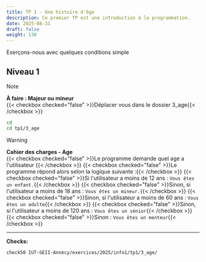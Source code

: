```yaml
---
title: TP 1 - Une histoire d'âge
description: Ce premier TP est une introduction à la programmation.
date: 2025-08-31
draft: false
weight: 130
---
```

Exerçons-nous avec quelques conditions simple

## Niveau 1
> [!note]  
> **À faire : Majeur ou mineur**  
> {{< checkbox checked="false" >}}Déplacer vous dans le dossier 3_age{{< /checkbox >}}
> ```bash
> cd
> cd tp1/3_age
> ```

> [!warning]  
> **Cahier des charges - Age**  
> {{< checkbox checked="false" >}}Le programme demande quel age a l'utilisateur {{< /checkbox >}}
> {{< checkbox checked="false" >}}Le programme répond alors selon la logique suivante :{{< /checkbox >}}
> 	{{< checkbox checked="false" >}}Si l'utilisateur a moins de 12 ans : `Vous êtes un enfant.`{{< /checkbox >}}
> 	{{< checkbox checked="false" >}}Sinon, si l'utilisateur a moins de 18 ans : `Vous êtes un mineur.`{{< /checkbox >}}
> 	{{< checkbox checked="false" >}}Sinon, si l'utilisateur a moins de 60 ans : `Vous êtes un adulte`{{< /checkbox >}}
> 	{{< checkbox checked="false" >}}Sinon, si l'utilisateur a moins de 120 ans : `Vous êtes un sénior`{{< /checkbox >}}
> 	{{< checkbox checked="false" >}}Sinon : `Vous êtes un menteur`{{< /checkbox >}}
> 
>---
>**Checks:**
> ```
> check50 IUT-GEII-Annecy/exercices/2025/info1/tp1/3_age/
> ```
